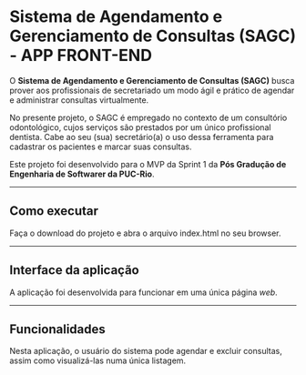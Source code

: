 # Sistema de Agendamento e Gerenciamento de Consultas (SAGC) - APP FRONT-END

O **Sistema de Agendamento e Gerenciamento de Consultas (SAGC)** busca prover aos profissionais de secretariado 
um modo ágil e prático de agendar e administrar consultas virtualmente.

No presente projeto, o SAGC é empregado no contexto de um consultório odontológico, cujos serviços são 
prestados por um único profissional dentista. Cabe ao seu (sua) secretário(a) o uso dessa ferramenta 
para cadastrar os pacientes e marcar suas consultas.

Este projeto foi desenvolvido para o MVP da Sprint 1 da **Pós Gradução de Engenharia de Softwarer da PUC-Rio**. 

---
## Como executar

Faça o download do projeto e abra o arquivo index.html no seu browser.

---
## Interface da aplicação

A aplicação foi desenvolvida para funcionar em uma única página *web*.

---
## Funcionalidades

Nesta aplicação, o usuário do sistema pode agendar e excluir consultas, assim como visualizá-las numa única listagem.

